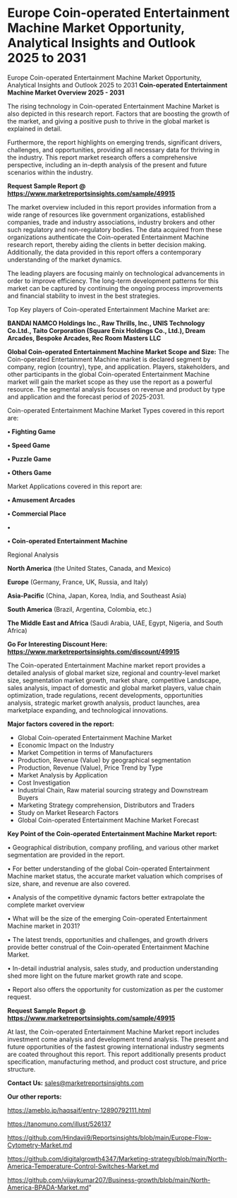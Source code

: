 # Europe Coin-operated Entertainment Machine Market Opportunity, Analytical Insights and Outlook 2025 to 2031
Europe Coin-operated Entertainment Machine Market Opportunity, Analytical Insights and Outlook 2025 to 2031 
<Strong> Coin-operated Entertainment Machine Market Overview 2025 - 2031</strong>

The rising technology in Coin-operated Entertainment Machine Market is also depicted in this research report. Factors that are boosting the growth of the market, and giving a positive push to thrive in the global market is explained in detail.

Furthermore, the report highlights on emerging trends, significant drivers, challenges, and opportunities, providing all necessary data for thriving in the industry. This report market research offers a comprehensive perspective, including an in-depth analysis of the present and future scenarios within the industry.

<strong>Request Sample Report @ <a href=https://www.marketreportsinsights.com/sample/49915>https://www.marketreportsinsights.com/sample/49915</a></strong>

The market overview included in this report provides information from a wide range of resources like government organizations, established companies, trade and industry associations, industry brokers and other such regulatory and non-regulatory bodies. The data acquired from these organizations authenticate the Coin-operated Entertainment Machine research report, thereby aiding the clients in better decision making. Additionally, the data provided in this report offers a contemporary understanding of the market dynamics.

The leading players are focusing mainly on technological advancements in order to improve efficiency. The long-term development patterns for this market can be captured by continuing the ongoing process improvements and financial stability to invest in the best strategies.

Top Key players of Coin-operated Entertainment Machine Market are:

<strong>BANDAI NAMCO Holdings Inc., Raw Thrills, Inc., UNIS Technology Co.Ltd., Taito Corporation (Square Enix Holdings Co., Ltd.), Dream Arcades, Bespoke Arcades, Rec Room Masters LLC</strong>

<strong><b>Global Coin-operated Entertainment Machine Market Scope and Size:</b></strong>
The Coin-operated Entertainment Machine market is declared segment by company, region (country), type, and application. Players, stakeholders, and other participants in the global Coin-operated Entertainment Machine market will gain the market scope as they use the report as a powerful resource. The segmental analysis focuses on revenue and product by type and application and the forecast period of 2025-2031.

Coin-operated Entertainment Machine Market Types covered in this report are:

<strong>•  Fighting Game

•  Speed Game

•  Puzzle Game

•  Others Game</strong>

Market Applications covered in this report are:

<strong>•  Amusement Arcades

•  Commercial Place

•  

•  Coin-operated Entertainment Machine</strong> 

Regional Analysis

<strong>North America</strong> (the United States, Canada, and Mexico)

<strong>Europe</strong> (Germany, France, UK, Russia, and Italy)

<strong>Asia-Pacific</strong> (China, Japan, Korea, India, and Southeast Asia)

<strong>South America</strong> (Brazil, Argentina, Colombia, etc.)

<strong>The Middle East and Africa</strong> (Saudi Arabia, UAE, Egypt, Nigeria, and South Africa)

<strong>Go For Interesting Discount Here: <a href=https://www.marketreportsinsights.com/discount/49915>https://www.marketreportsinsights.com/discount/49915</a></strong>

The Coin-operated Entertainment Machine market report provides a detailed analysis of global market size, regional and country-level market size, segmentation market growth, market share, competitive Landscape, sales analysis, impact of domestic and global market players, value chain optimization, trade regulations, recent developments, opportunities analysis, strategic market growth analysis, product launches, area marketplace expanding, and technological innovations.

<strong><b>Major factors covered in the report:</b></strong>
<ul>
  <li>Global Coin-operated Entertainment Machine Market </li>
  <li>Economic Impact on the Industry</li>
  <li>Market Competition in terms of Manufacturers</li>
  <li>Production, Revenue (Value) by geographical segmentation</li>
  <li>Production, Revenue (Value), Price Trend by Type</li>
  <li>Market Analysis by Application</li>
  <li>Cost Investigation</li>
  <li>Industrial Chain, Raw material sourcing strategy and Downstream Buyers</li>
  <li>Marketing Strategy comprehension, Distributors and Traders</li>
  <li>Study on Market Research Factors</li>
  <li>Global Coin-operated Entertainment Machine Market Forecast</li>
</ul>

<strong><b>Key Point of the Coin-operated Entertainment Machine Market report:</b></strong>

• Geographical distribution, company profiling, and various other market segmentation are provided in the report.

• For better understanding of the global Coin-operated Entertainment Machine market status, the accurate market valuation which comprises of size, share, and revenue are also covered.

• Analysis of the competitive dynamic factors better extrapolate the complete market overview

• What will be the size of the emerging Coin-operated Entertainment Machine market in 2031?

• The latest trends, opportunities and challenges, and growth drivers provide better construal of the Coin-operated Entertainment Machine Market.

• In-detail industrial analysis, sales study, and production understanding shed more light on the future market growth rate and scope.

• Report also offers the opportunity for customization as per the customer request.

<strong>Request Sample Report @ <a href=https://www.marketreportsinsights.com/sample/49915>https://www.marketreportsinsights.com/sample/49915</a></strong>

At last, the Coin-operated Entertainment Machine Market report includes investment come analysis and development trend analysis. The present and future opportunities of the fastest growing international industry segments are coated throughout this report. This report additionally presents product specification, manufacturing method, and product cost structure, and price structure.

<strong>Contact Us:</strong>
sales@marketreportsinsights.com

<strong>Our other reports:</strong>

<a href=https://ameblo.jp/haqsaif/entry-12890792111.html>https://ameblo.jp/haqsaif/entry-12890792111.html</a>

<a href=https://tanomuno.com/illust/526137>https://tanomuno.com/illust/526137</a>

<a href=https://github.com/Hindavii9/Reportsinsights/blob/main/Europe-Flow-Cytometry-Market.md>https://github.com/Hindavii9/Reportsinsights/blob/main/Europe-Flow-Cytometry-Market.md</a>

<a href=https://github.com/digitalgrowth4347/Marketing-strategy/blob/main/North-America-Temperature-Control-Switches-Market.md>https://github.com/digitalgrowth4347/Marketing-strategy/blob/main/North-America-Temperature-Control-Switches-Market.md</a>

<a href=https://github.com/vijaykumar207/Business-growth/blob/main/North-America-BPADA-Market.md>https://github.com/vijaykumar207/Business-growth/blob/main/North-America-BPADA-Market.md</a>"
